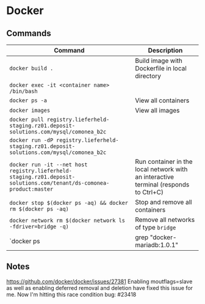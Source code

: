 # Docker

## Commands

Command | Description
--- | ---
`docker build .` | Build image with Dockerfile in local directory
`docker exec -it <container name> /bin/bash` |
`docker ps -a` | View all containers
`docker images` | View all images
`docker pull registry.lieferheld-staging.rz01.deposit-solutions.com/mysql/comonea_b2c` |
`docker run -dP registry.lieferheld-staging.rz01.deposit-solutions.com/mysql/comonea_b2c` |
`docker run -it --net host registry.lieferheld-staging.rz01.deposit-solutions.com/tenant/ds-comonea-product:master` | Run container in the local network with an interactive terminal (responds to Ctrl+C)
`docker stop $(docker ps -aq) && docker rm $(docker ps -aq)` | Stop and remove all containers
`docker network rm $(docker network ls -fdriver=bridge -q)` | Remove all networks of type `bridge`
`docker ps | grep "docker-mariadb:1.0.1" | awk '{ print $1 }'` | Filtering example

## Notes

https://github.com/docker/docker/issues/27381
Enabling moutflags=slave as well as enabling deferred removal and deletion have fixed this issue for me. Now I'm hitting this race condition bug: #23418